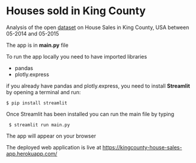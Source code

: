 # Houses sold in King County 
Analysis of the open [dataset](https://www.kaggle.com/datasets/harlfoxem/housesalesprediction) on House Sales in King County, USA between 05-2014 and 05-2015


The app is in **main.py** file

To run the app locally you need to have imported libraries
- pandas 
- plotly.express 

if you already have pandas and plotly.express, you need to install **Streamlit** by opening a terminal and run:

``` $ pip install streamlit ```

Once Streamlit has been installed you can run the main file by typing

```  $ streamlit run main.py ```

The app will appear on your browser 


The deployed web application is live at https://kingcounty-house-sales-app.herokuapp.com/
